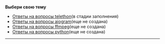 **Выбери свою тему**
- [Ответы на вопросы telethon](https://github.com/Josesofdess/python_helps/blob/main/telethon.md)(в стадии заполнения)
- [Ответы на вопросы aiogram](https://github.com/Josesofdess/python_helps/blob/main/aiogram.md)(еще не создана)
- [Ответы на вопросы ffmpeg](https://github.com/Josesofdess/python_helps/blob/main/ffmpeg.md)(еще не создана)
- [Ответы на вопросы python](https://github.com/Josesofdess/python_helps/blob/main/python.md)(еще не создана)
____
